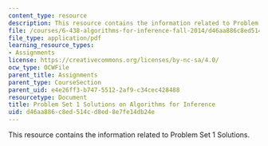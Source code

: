 ```yaml
---
content_type: resource
description: This resource contains the information related to Problem Set 1 Solutions.
file: /courses/6-438-algorithms-for-inference-fall-2014/d46aa886c8ed514cd8ed8e7fe14db24e_MIT6_438F14_ps1_sol.pdf
file_type: application/pdf
learning_resource_types:
- Assignments
license: https://creativecommons.org/licenses/by-nc-sa/4.0/
ocw_type: OCWFile
parent_title: Assignments
parent_type: CourseSection
parent_uid: e4e26ff3-b747-5512-2af9-c34cec428488
resourcetype: Document
title: Problem Set 1 Solutions on Algorithms for Inference
uid: d46aa886-c8ed-514c-d8ed-8e7fe14db24e
---
```

This resource contains the information related to Problem Set 1 Solutions.
